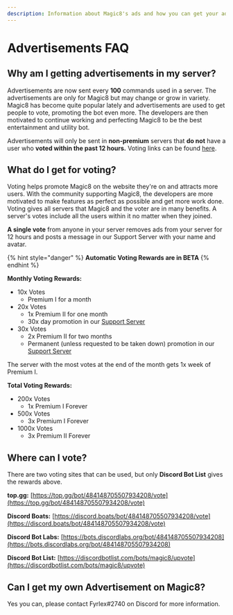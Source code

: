 ```yaml
---
description: Information about Magic8's ads and how you can get your ad posted.
---
```


# Advertisements FAQ

## Why am I getting advertisements in my server?

Advertisements are now sent every **100** commands used in a server. The advertisements are only for Magic8 but may change or grow in variety. Magic8 has become quite popular lately and advertisements are used to get people to vote, promoting the bot even more. The developers are then motivated to continue working and perfecting Magic8 to be the best entertainment and utility bot.

Advertisements will only be sent in **non-premium** servers that **do not** have a user who **voted within the past 12 hours.** Voting links can be found [here](ads.md#where-can-i-vote).

## What do I get for voting?

Voting helps promote Magic8 on the website they're on and attracts more users. With the community supporting Magic8, the developers are more motivated to make features as perfect as possible and get more work done. Voting gives all servers that Magic8 and the voter are in many benefits. A server's votes include all the users within it no matter when they joined.

**A single vote** from anyone in your server removes ads from your server for 12 hours and posts a message in our Support Server with your name and avatar.

{% hint style="danger" %}
**Automatic Voting Rewards are in BETA**
{% endhint %}

**Monthly Voting Rewards:**

* 10x Votes
  * Premium I for a month
* 20x Votes
  * 1x Premium II for one month
  * 30x day promotion in our [Support Server](https://discord.gg/bUUggyCjvp)
* 30x Votes
  * 2x Premium II for two months 
  * Permanent \(unless requested to be taken down\) promotion in our [Support Server](https://discord.gg/bUUggyCjvp)

The server with the most votes at the end of the month gets 1x week of Premium I.

**Total Voting Rewards:**

* 200x Votes
  * 1x Premium I Forever
* 500x Votes
  * 3x Premium I Forever
* 1000x Votes
  * 3x Premium II Forever

## Where can I vote?

There are two voting sites that can be used, but only **Discord Bot List** gives the rewards above.

**top.gg:** [https://top.gg/bot/484148705507934208/vote](https://top.gg/bot/484148705507934208/vote)

**Discord Boats:** [https://discord.boats/bot/484148705507934208/vote](https://discord.boats/bot/484148705507934208/vote)

**Discord Bot Labs:** [https://bots.discordlabs.org/bot/484148705507934208](https://bots.discordlabs.org/bot/484148705507934208)

**Discord Bot List:** [https://discordbotlist.com/bots/magic8/upvote](https://discordbotlist.com/bots/magic8/upvote)

## Can I get my own Advertisement on Magic8?

Yes you can, please contact Fyrlex\#2740 on Discord for more information.

